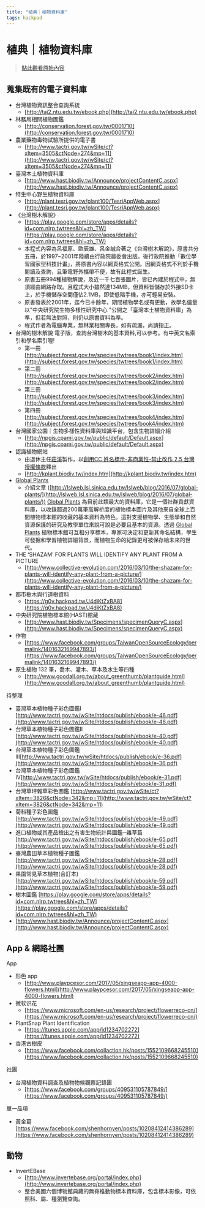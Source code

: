 ```yaml
---
title: "植典｜植物資料庫"
tags: hackpad
---
```


# 植典｜植物資料庫

> [點此觀看原始內容](https://g0v.hackpad.tw/yax2EaDoKuH)


## 蒐集既有的電子資料庫

- 台灣植物資訊整合查詢系統
    - [http://tai2.ntu.edu.tw/ebook.php](http://tai2.ntu.edu.tw/ebook.php)
- 林務局相關植物圖鑑
    - [http://conservation.forest.gov.tw/0001710](http://conservation.forest.gov.tw/0001710)
- 農業藥物毒物試驗所提供的電子書
    - [http://www.tactri.gov.tw/wSite/ct?xItem=3505&ctNode=274&mp=11](http://www.tactri.gov.tw/wSite/ct?xItem=3505&ctNode=274&mp=11)
- 臺灣本土植物資料庫
    - [http://www.hast.biodiv.tw/Announce/projectContentC.aspx](http://www.hast.biodiv.tw/Announce/projectContentC.aspx)
- 特生中心野生植物資料庫
    - [http://plant.tesri.gov.tw/plant100/TesriAppWeb.aspx](http://plant.tesri.gov.tw/plant100/TesriAppWeb.aspx)
- 《台灣樹木解說》
    - [https://play.google.com/store/apps/details?id=com.nlrp.twtrees&hl=zh_TW](https://play.google.com/store/apps/details?id=com.nlrp.twtrees&hl=zh_TW)
    - 本程式內容為呂福原、歐辰雄、呂金誠合著之《台灣樹木解說》，原書共分五冊，於1997~2001年陸續由行政院農委會出版。後行政院推動「數位學習國家型科技計畫」，將原書內容以網頁格式公開。因網頁格式不利於手機閱讀及查詢，且筆電野外攜帶不便，故有此程式誕生。
    - 原書五冊994種植物解說，及近一千七百張圖片，皆已內建於程式中，無須經由網路存取。且程式大小雖然達134MB，但資料皆儲存於外接SD卡上，於手機儲存空間僅佔2.1MB，即使低階手機，亦可輕易安裝。
    - 原書發表於2001年，迄今已十餘年，期間植物學名或有更動，故學名儘量以"中央研究院生物多樣性研究中心 "公開之「臺灣本土植物資料庫」為準，但若無法對照，則仍以原書資料為準。
    - 程式作者為電腦專業，無林業相關專長，如有疏漏，尚請指正。
- 台灣的樹木解說 電子版，查詢台灣樹木的基本資料,可以參考。有中英文名索引和學名索引喔!
    - 第一冊 [http://subject.forest.gov.tw/species/twtrees/book1/index.htm](http://subject.forest.gov.tw/species/twtrees/book1/index.htm)
    - 第二冊 [http://subject.forest.gov.tw/species/twtrees/book2/index.htm](http://subject.forest.gov.tw/species/twtrees/book2/index.htm)
    - 第三冊 [http://subject.forest.gov.tw/species/twtrees/book3/index.htm](http://subject.forest.gov.tw/species/twtrees/book3/index.htm)
    - 第四冊 [http://subject.forest.gov.tw/species/twtrees/book4/index.htm](http://subject.forest.gov.tw/species/twtrees/book4/index.htm)
- 台灣國家公園｜生物多樣性資料庫與知識平台，包含生物詳細介紹
    - [http://npgis.cpami.gov.tw/public/default/Default.aspx](http://npgis.cpami.gov.tw/public/default/Default.aspx)
- 認識植物網站
    - 由退休主任[莊溪](http://kplant.biodiv.tw/%E5%89%8D%E8%A8%80.htm)製作，以[創用CC 姓名標示-非商業性-禁止改作 2.5 台灣 授權條款](http://creativecommons.org/licenses/by-nc-nd/2.5/tw/)釋出
    - [http://kplant.biodiv.tw/index.htm](http://kplant.biodiv.tw/index.htm)
- [Global Plants](http://plants.jstor.org/)
    - 介紹文章 ([http://lslweb.lsl.sinica.edu.tw/lslweb/blog/2016/07/global-plants/](http://lslweb.lsl.sinica.edu.tw/lslweb/blog/2016/07/global-plants/)) [Global Plants](http://plants.jstor.org/) 為目前此類最大的資料庫，它是一個社群貢獻資料庫，以收錄超過200萬筆高解析度的植物標本圖片及其他來自全球上百間植物標本館的收藏的基本資料為特色。這對支援植物學、生態學和自然資源保護的研究及教學單位來說可說是必要且基本的資源。透過 [Global Plants](http://plants.jstor.org/) 植物標本館可互相分享標本，專家可決定和更新其命名結構，學生可發掘和學習植物詳細背景，而植物生命的紀錄更可被保存給未來的世代。
- THE ‘SHAZAM’ FOR PLANTS WILL IDENTIFY ANY PLANT FROM A PICTURE
    - [http://www.collective-evolution.com/2016/03/10/the-shazam-for-plants-will-identify-any-plant-from-a-picture/](http://www.collective-evolution.com/2016/03/10/the-shazam-for-plants-will-identify-any-plant-from-a-picture/)
- 都市樹木與行道樹資料
    - [https://g0v.hackpad.tw/J4diKtZxBA8](https://g0v.hackpad.tw/J4diKtZxBA8)
- 中央研究院植物標本館(HAST)館藏
    - [http://www.hast.biodiv.tw/Specimens/specimenQueryC.aspx](http://www.hast.biodiv.tw/Specimens/specimenQueryC.aspx)
- 作物
    - [https://www.facebook.com/groups/TaiwanOpenSourceEcology/permalink/1401632169947893/](https://www.facebook.com/groups/TaiwanOpenSourceEcology/permalink/1401632169947893/)
- 原生植物 132 筆，喬木、灌木、草本及水生等四種
    - [http://www.goodall.org.tw/about_greenthumb/plantguide.html](http://www.goodall.org.tw/about_greenthumb/plantguide.html)


待整理
- 臺灣草本植物種子彩色圖鑑I [http://www.tactri.gov.tw/wSite/htdocs/publish/ebook/e-46.pdf](http://www.tactri.gov.tw/wSite/htdocs/publish/ebook/e-46.pdf)
- 台灣草本植物種子彩色圖鑑II [http://www.tactri.gov.tw/wSite/htdocs/publish/ebook/e-40.pdf](http://www.tactri.gov.tw/wSite/htdocs/publish/ebook/e-40.pdf)
- 台灣草本植物種子彩色圖鑑III[http://www.tactri.gov.tw/wSite/htdocs/publish/ebook/e-36.pdf](http://www.tactri.gov.tw/wSite/htdocs/publish/ebook/e-36.pdf)
- 台灣草本植物種子彩色圖鑑IV[http://www.tactri.gov.tw/wSite/htdocs/publish/ebook/e-31.pdf](http://www.tactri.gov.tw/wSite/htdocs/publish/ebook/e-31.pdf)
- 台灣草坪雜草彩色圖鑑 [http://www.tactri.gov.tw/wSite/ct?xItem=3826&ctNode=342&mp=11](http://www.tactri.gov.tw/wSite/ct?xItem=3826&ctNode=342&mp=11)
- 菊科種子彩色圖鑑 [http://www.tactri.gov.tw/wSite/htdocs/publish/ebook/e-49.pdf](http://www.tactri.gov.tw/wSite/htdocs/publish/ebook/e-49.pdf)
- 進口植物或其產品檢出之有害生物統計與圖鑑─雜草篇[http://www.tactri.gov.tw/wSite/htdocs/publish/ebook/e-65.pdf](http://www.tactri.gov.tw/wSite/htdocs/publish/ebook/e-65.pdf)
- 臺灣農田草本植物種子圖鑑 [http://www.tactri.gov.tw/wSite/htdocs/publish/ebook/e-28.pdf](http://www.tactri.gov.tw/wSite/htdocs/publish/ebook/e-28.pdf)
- 果園常見草本植物(合訂本) [http://www.tactri.gov.tw/wSite/htdocs/publish/ebook/e-59.pdf](http://www.tactri.gov.tw/wSite/htdocs/publish/ebook/e-59.pdf)
- 樹木圖鑑 [https://play.google.com/store/apps/details?id=com.nlrp.twtrees&hl=zh_TW](https://play.google.com/store/apps/details?id=com.nlrp.twtrees&hl=zh_TW)
- [http://www.hast.biodiv.tw/Announce/projectContentC.aspx](http://www.hast.biodiv.tw/Announce/projectContentC.aspx)


## App & 網路社團

App
- 形色 app
    - [http://www.playpcesor.com/2017/05/xingseapp-app-4000-flowers.html](http://www.playpcesor.com/2017/05/xingseapp-app-4000-flowers.html)
- 微软识花
    - [https://www.microsoft.com/en-us/research/project/flowerreco-cn/](https://www.microsoft.com/en-us/research/project/flowerreco-cn/)
- PlantSnap Plant Identification
    - [https://itunes.apple.com/app/id1234702272](https://itunes.apple.com/app/id1234702272)
- 香港古樹皮
    - [https://www.facebook.com/collaction.hk/posts/1552109668245510](https://www.facebook.com/collaction.hk/posts/1552109668245510)

社團
- 台灣植物資料調查及植物物候觀察記錄團
    - [https://www.facebook.com/groups/409531105787849/](https://www.facebook.com/groups/409531105787849/)

單一品項
- 黃金葛 [https://www.facebook.com/shenhornyen/posts/10208412414386289](https://www.facebook.com/shenhornyen/posts/10208412414386289)



## 動物

- InvertEBase
    - [http://www.invertebase.org/portal/index.php](http://www.invertebase.org/portal/index.php)
    - 整合美國六個博物館典藏的無脊椎動物標本資料庫，包含標本影像，可依照科、屬、種瀏覽查詢。



